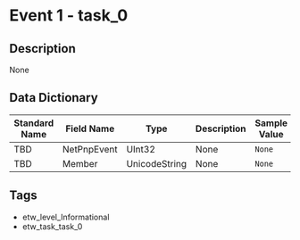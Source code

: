# Event 1 - task_0

## Description
None

## Data Dictionary
|Standard Name|Field Name|Type|Description|Sample Value|
|---|---|---|---|---|
|TBD|NetPnpEvent|UInt32|None|`None`|
|TBD|Member|UnicodeString|None|`None`|

## Tags
* etw_level_Informational
* etw_task_task_0
